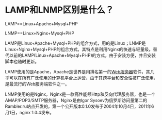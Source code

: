 # LAMP和LNMP区别是什么？

LAMP==Linux+Apache+Mysql+PHP

LNMP==Linux+Nginx+Mysql+PHP

LAMP是Linux+Apache+Mysql+PHP的组合方式，用的是Linux；LNMP是Linux+Nginx+Mysql+PHP的组合方式，其特点是利用Nginx的快速与轻量级，替代以前的LAMP(Linux+Apache+Mysql+PHP)的方式。由于安装方便，并且安装脚本也随时更新。

LAMP使用的是Apache，Apache是世界是用排名第一的[Web服务器](https://www.baidu.com/s?wd=Web服务器&tn=SE_PcZhidaonwhc_ngpagmjz&rsv_dl=gh_pc_zhidao)软件，其几乎可以在所有广泛使用的计算机平台上运营，由于其跨平台和安全性被广泛使用，是最流行的Web服务端软件之一。

LNMP使用的是Nginx，Nginx是一款高性能额Http和反向代理服务器，也是一个AMAP/POP3/SMTP服务器，Nginx是由Igor Sysoev为俄罗斯访问量第二的Rambler.ru站点开发的，第一个公开版本0.1.0发布于2004年10月4日，2011年6月1日，nginx 1.0.4发布。

